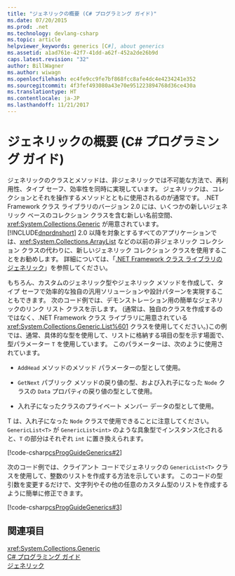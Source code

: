 ```yaml
---
title: "ジェネリックの概要 (C# プログラミング ガイド)"
ms.date: 07/20/2015
ms.prod: .net
ms.technology: devlang-csharp
ms.topic: article
helpviewer_keywords: generics [C#], about generics
ms.assetid: a1ad761e-42f7-41dd-a62f-452a2de26b9d
caps.latest.revision: "32"
author: BillWagner
ms.author: wiwagn
ms.openlocfilehash: ec4fe9cc9fe7bf868fcc8afe4dc4e4234241e352
ms.sourcegitcommit: 4f3fef493080a43e70e951223894768d36ce430a
ms.translationtype: HT
ms.contentlocale: ja-JP
ms.lasthandoff: 11/21/2017
---
```

# <a name="introduction-to-generics-c-programming-guide"></a>ジェネリックの概要 (C# プログラミング ガイド)
ジェネリックのクラスとメソッドは、非ジェネリックでは不可能な方法で、再利用性、タイプ セーフ、効率性を同時に実現しています。 ジェネリックは、コレクションとそれを操作するメソッドとともに使用されるのが通常です。 .NET Framework クラス ライブラリのバージョン 2.0 には、いくつかの新しいジェネリック ベースのコレクション クラスを含む新しい名前空間、<xref:System.Collections.Generic> が用意されています。 [!INCLUDE[dnprdnshort](~/includes/dnprdnshort-md.md)] 2.0 以降を対象とするすべてのアプリケーションでは、<xref:System.Collections.ArrayList> などの以前の非ジェネリック コレクション クラスの代わりに、新しいジェネリック コレクション クラスを使用することをお勧めします。 詳細については、「[.NET Framework クラス ライブラリのジェネリック](../../../csharp/programming-guide/generics/generics-in-the-net-framework-class-library.md)」を参照してください。  
  
 もちろん、カスタムのジェネリック型やジェネリック メソッドを作成して、タイプ セーフで効率的な独自の汎用ソリューションや設計パターンを実現することもできます。 次のコード例では、デモンストレーション用の簡単なジェネリックのリンク リスト クラスを示します。 (通常は、独自のクラスを作成するのではなく、.NET Framework クラス ライブラリに用意されている <xref:System.Collections.Generic.List%601> クラスを使用してください。)この例では、通常、具体的な型を使用して、リストに格納する項目の型を示す場面で、型パラメーター `T` を使用しています。 このパラメーターは、次のように使用されています。  
  
-   `AddHead` メソッドのメソッド パラメーターの型として使用。  
  
-   `GetNext` パブリック メソッドの戻り値の型、および入れ子になった `Node` クラスの `Data` プロパティの戻り値の型として使用。  
  
-   入れ子になったクラスのプライベート メンバー データの型として使用。  
  
 T は、入れ子になった `Node` クラスで使用できることに注意してください。 `GenericList<T>` が `GenericList<int>` のような具象型でインスタンス化されると、`T` の部分はそれぞれ `int` に置き換えられます。  
  
 [!code-csharp[csProgGuideGenerics#2](../../../csharp/programming-guide/generics/codesnippet/CSharp/introduction-to-generics_1.cs)]  
  
 次のコード例では、クライアント コードでジェネリックの `GenericList<T>` クラスを使用して、整数のリストを作成する方法を示しています。 このコードの型引数を変更するだけで、文字列やその他の任意のカスタム型のリストを作成するように簡単に修正できます。  
  
 [!code-csharp[csProgGuideGenerics#3](../../../csharp/programming-guide/generics/codesnippet/CSharp/introduction-to-generics_2.cs)]  
  
## <a name="see-also"></a>関連項目  
 <xref:System.Collections.Generic>  
 [C# プログラミング ガイド](../../../csharp/programming-guide/index.md)  
 [ジェネリック](../../../csharp/programming-guide/generics/index.md)
